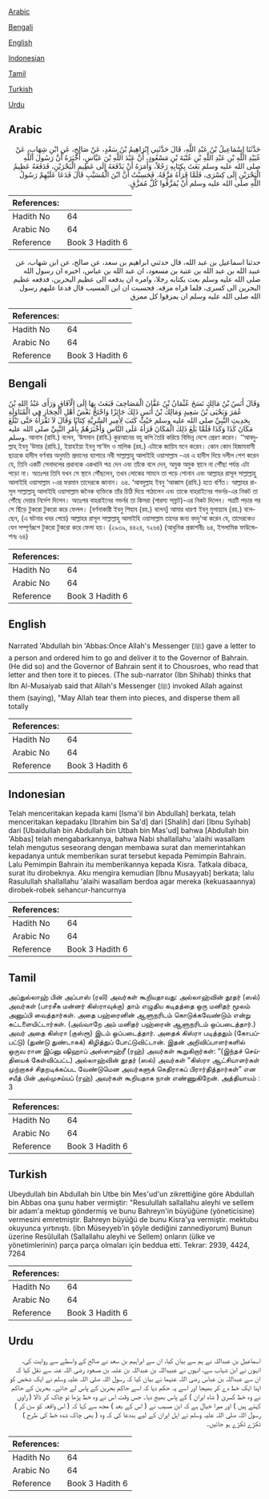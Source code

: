 [Arabic](#arabic)

[Bengali](#bengali)

[English](#english)

[Indonesian](#indonesian)

[Tamil](#tamil)

[Turkish](#turkish)

[Urdu](#urdu)

## Arabic


<div dir="rtl" lang="ar" style={{fontSize:'larger',backgroundColor:'#f8f9fa',padding:20}}>
حَدَّثَنَا إِسْمَاعِيلُ بْنُ عَبْدِ اللَّهِ، قَالَ حَدَّثَنِي إِبْرَاهِيمُ بْنُ سَعْدٍ، عَنْ صَالِحٍ، عَنِ ابْنِ شِهَابٍ، عَنْ عُبَيْدِ اللَّهِ بْنِ عَبْدِ اللَّهِ بْنِ عُتْبَةَ بْنِ مَسْعُودٍ، أَنَّ عَبْدَ اللَّهِ بْنَ عَبَّاسٍ، أَخْبَرَهُ أَنَّ رَسُولَ اللَّهِ صلى الله عليه وسلم بَعَثَ بِكِتَابِهِ رَجُلاً، وَأَمَرَهُ أَنْ يَدْفَعَهُ إِلَى عَظِيمِ الْبَحْرَيْنِ، فَدَفَعَهُ عَظِيمُ الْبَحْرَيْنِ إِلَى كِسْرَى، فَلَمَّا قَرَأَهُ مَزَّقَهُ‏.‏ فَحَسِبْتُ أَنَّ ابْنَ الْمُسَيَّبِ قَالَ فَدَعَا عَلَيْهِمْ رَسُولُ اللَّهِ صلى الله عليه وسلم أَنْ يُمَزَّقُوا كُلَّ مُمَزَّقٍ‏.‏
</div>
<div style={{backgroundColor:'#f8f9fa',padding:20, marginBottom: 10}}><table> <thead> <tr> <th>References:</th> <th></th> </tr> </thead> <tbody><tr><td>Hadith No</td><td>64</td></tr><tr><td>Arabic No</td><td>64</td></tr><tr><td>Reference</td><td>Book 3 Hadith 6</td></tr></tbody></table></div>


<div dir="rtl" lang="ar" style={{fontSize:'larger',backgroundColor:'#f8f9fa',padding:20}}>
حدثنا اسماعيل بن عبد الله، قال حدثني ابراهيم بن سعد، عن صالح، عن ابن شهاب، عن عبيد الله بن عبد الله بن عتبة بن مسعود، ان عبد الله بن عباس، اخبره ان رسول الله صلى الله عليه وسلم بعث بكتابه رجلا، وامره ان يدفعه الى عظيم البحرين، فدفعه عظيم البحرين الى كسرى، فلما قراه مزقه. فحسبت ان ابن المسيب قال فدعا عليهم رسول الله صلى الله عليه وسلم ان يمزقوا كل ممزق
</div>
<div style={{backgroundColor:'#f8f9fa',padding:20, marginBottom: 10}}><table> <thead> <tr> <th>References:</th> <th></th> </tr> </thead> <tbody><tr><td>Hadith No</td><td>64</td></tr><tr><td>Arabic No</td><td>64</td></tr><tr><td>Reference</td><td>Book 3 Hadith 6</td></tr></tbody></table></div>

## Bengali


<div dir="ltr" lang="bn" style={{fontSize:'larger',backgroundColor:'#f8f9fa',padding:20}}>
وَقَالَ أَنَسُ بْنُ مَالِكٍ نَسَخَ عُثْمَانُ بْنُ عَفَّانَ الْمَصَاحِفَ فَبَعَثَ بِهَا إِلَى الْآفَاقِ وَرَأَى عَبْدُ اللهِ بْنُ عُمَرَ وَيَحْيَى بْنُ سَعِيدٍ وَمَالِكُ بْنُ أَنَسٍ ذَلِكَ جَائِزًا وَاحْتَجَّ بَعْضُ أَهْلِ الْحِجَازِ فِي الْمُنَاوَلَةِ بِحَدِيثِ النَّبِيِّ صلى الله عليه وسلم حَيْثُ كَتَبَ لِأَمِيرِ السَّرِيَّةِ كِتَابًا وَقَالَ لاَ تَقْرَأْهُ حَتَّى تَبْلُغَ مَكَانَ كَذَا وَكَذَا فَلَمَّا بَلَغَ ذَلِكَ الْمَكَانَ قَرَأَهُ عَلَى النَّاسِ وَأَخْبَرَهُمْ بِأَمْرِ النَّبِيِّ صلى الله عليه وسلم. আনাস (রাযি.) বলেন, ‘উসমান (রাযি.) কুরআনের বহু কপি তৈরি করিয়ে বিভিন্ন দেশে প্রেরণ করেন। ‘‘আবদুল্লাহ্ ইবনু ‘উমার (রাযি.), ইয়াহইয়া ইবনু সা‘ঈদ ও মালিক (রহ.) এটাকে জায়িয মনে করেন। কোন কোন হিজাযবাসী ছাত্রকে হাদীস বর্ণনার অনুমতি প্রদানের ব্যাপারে নবী সাল্লাল্লাহু আলাইহি ওয়াসাল্লাম -এর এ হাদীস দিয়ে দলীল পেশ করেন যে, তিনি একটি সেনাদলের প্রধানকে একখানি পত্র দেন এবং তাঁকে বলে দেন, অমুক অমুক স্থানে না পৌঁছা পর্যন্ত এটা পড়ো না। অতঃপর তিনি যখন সে স্থানে পৌঁছলেন, তখন লোকের সামনে তা পড়ে শোনান এবং আল্লাহর রাসূল সাল্লাল্লাহু আলাইহি ওয়াসাল্লাম -এর ফরমান তাদেরকে জানান। ৬৪. ‘আবদুল্লাহ ইবনু ‘আব্বাস (রাযি.) হতে বর্ণিত। আল্লাহর রাসূল সাল্লাল্লাহু আলাইহি ওয়াসাল্লাম জনৈক ব্যক্তিকে তাঁর চিঠি দিয়ে পাঠালেন এবং তাকে বাহরাইনের গভর্নর-এর নিকট তা পৌঁছে দেয়ার নির্দেশ দিলেন। অতঃপর বাহরাইনের গভর্নর তা কিসরা (পারস্য সম্রাট)-এর নিকট দিলেন। পত্রটি পড়ার পর সে ছিঁড়ে টুকরো টুকরো করে ফেলল। [বর্ণনাকারী ইবনু শিহাব (রহ.) বলেন] আমার ধারণা ইবনু মুসায়্যাব (রহ.) বলেছেন, (এ ঘটনার খবর পেয়ে) আল্লাহর রাসূল সাল্লাল্লাহু আলাইহি ওয়াসাল্লাম তাদের জন্য বদদু‘আ করেন যে, তাদেরকেও যেন সম্পূর্ণরূপে টুকরো টুকরো করে ফেলা হয়। (২৯৩৯, ৪৪২৪, ৭২৬৪) (আধুনিক প্রকাশনীঃ ৬৪, ইসলামিক ফাউন্ডেশনঃ ৬৪)
</div>
<div style={{backgroundColor:'#f8f9fa',padding:20, marginBottom: 10}}><table> <thead> <tr> <th>References:</th> <th></th> </tr> </thead> <tbody><tr><td>Hadith No</td><td>64</td></tr><tr><td>Arabic No</td><td>64</td></tr><tr><td>Reference</td><td>Book 3 Hadith 6</td></tr></tbody></table></div>

## English


<div dir="ltr" lang="en" style={{fontSize:'larger',backgroundColor:'#f8f9fa',padding:20}}>
Narrated 'Abdullah bin 'Abbas:Once Allah's Messenger (ﷺ) gave a letter to a person and ordered him to go and deliver it to the Governor of Bahrain. (He did so) and the Governor of Bahrain sent it to Chousroes, who read that letter and then tore it to pieces. (The sub-narrator (Ibn Shihab) thinks that Ibn Al-Musaiyab said that Allah's Messenger (ﷺ) invoked Allah against them (saying), "May Allah tear them into pieces, and disperse them all totally
</div>
<div style={{backgroundColor:'#f8f9fa',padding:20, marginBottom: 10}}><table> <thead> <tr> <th>References:</th> <th></th> </tr> </thead> <tbody><tr><td>Hadith No</td><td>64</td></tr><tr><td>Arabic No</td><td>64</td></tr><tr><td>Reference</td><td>Book 3 Hadith 6</td></tr></tbody></table></div>

## Indonesian


<div dir="ltr" lang="id" style={{fontSize:'larger',backgroundColor:'#f8f9fa',padding:20}}>
Telah menceritakan kepada kami [Isma'il bin Abdullah] berkata, telah menceritakan kepadaku [Ibrahim bin Sa'd] dari [Shalih] dari [Ibnu Syihab] dari [Ubaidullah bin Abdullah bin Utbah bin Mas'ud] bahwa [Abdullah bin 'Abbas] telah mengabarkannya, bahwa Nabi shallallahu 'alaihi wasallam telah mengutus seseorang dengan membawa surat dan memerintahkan kepadanya untuk memberikan surat tersebut kepada Pemimpin Bahrain. Lalu Pemimpin Bahrain itu memberikannya kepada Kisra. Tatkala dibaca, surat itu dirobeknya. Aku mengira kemudian [Ibnu Musayyab] berkata; lalu Rasulullah shallallahu 'alaihi wasallam berdoa agar mereka (kekuasaannya) dirobek-robek sehancur-hancurnya
</div>
<div style={{backgroundColor:'#f8f9fa',padding:20, marginBottom: 10}}><table> <thead> <tr> <th>References:</th> <th></th> </tr> </thead> <tbody><tr><td>Hadith No</td><td>64</td></tr><tr><td>Arabic No</td><td>64</td></tr><tr><td>Reference</td><td>Book 3 Hadith 6</td></tr></tbody></table></div>

## Tamil


<div dir="ltr" lang="ta" style={{fontSize:'larger',backgroundColor:'#f8f9fa',padding:20}}>
அப்துல்லாஹ் பின் அப்பாஸ் (ரலி) அவர்கள் கூறியதாவது: அல்லாஹ்வின் தூதர் (ஸல்) அவர்கள் (பாரசீக மன்னர் கிஸ்ராவுக்கு) தாம் எழுதிய கடிதத்தை ஒரு மனிதர் மூலம் அனுப்பி வைத்தார்கள். அதை பஹ்ரைனின் ஆளுநரிடம் கொடுக்கவேண்டும் என்று கட்டளையிட்டார்கள். (அவ்வாறே அம் மனிதர் பஹ்ரைன் ஆளுநரிடம் ஒப்படைத்தார்.) அவர் அதை கிஸ்ரா (குஸ்ரூ) இடம் ஒப்படைத்தார். அதைக் கிஸ்ரா படித்ததும் (கோபப்பட்டு) (துண்டு துண்டாகக்) கிழித்துப் போட்டுவிட்டான். இதன் அறிவிப்பாளர்களில் ஒருவ ரான இப்னு ஷிஹாப் அஸ்ஸுஹ்ரீ (ரஹ்) அவர்கள் கூறுகிறார்கள்: “(இந்தச் செய்தியைக் கேள்விப்பட்ட) அல்லாஹ்வின் தூதர் (ஸல்) அவர்கள் “கிஸ்ரா ஆட்சியாளர்கள் முற்றாகச் சிதறடிக்கப்பட வேண்டுமென அவர்களுக் கெதிராகப் பிரார்தித்தார்கள்” என சயீத் பின் அல்முசய்யப் (ரஹ்) அவர்கள் கூறியதாக நான் எண்ணுகிறேன். அத்தியாயம் : 3
</div>
<div style={{backgroundColor:'#f8f9fa',padding:20, marginBottom: 10}}><table> <thead> <tr> <th>References:</th> <th></th> </tr> </thead> <tbody><tr><td>Hadith No</td><td>64</td></tr><tr><td>Arabic No</td><td>64</td></tr><tr><td>Reference</td><td>Book 3 Hadith 6</td></tr></tbody></table></div>

## Turkish


<div dir="ltr" lang="tr" style={{fontSize:'larger',backgroundColor:'#f8f9fa',padding:20}}>
Ubeydullah bin Abdullah bin Utbe bin Mes'ud'un zikrettiğine göre Ab­dullah bin Abbas ona şunu haber vermiştir: "Resulullah sallallahu aleyhi ve sellem bir adam'a mektup göndermiş ve bunu Bahreyn'in büyüğüne (yöneticisine) vermesini emretmiştir. Bahreyn büyüğü de bunu Kisra'ya vermiştir. mektubu okuyunca yırtınıştı. (ibn Müseyyeb'in şöyle dediğini zanne­diyorum) Bunun üzerine Resûlullah (Sallallahu aleyhi ve Sellem) onların (ülke ve yönetimlerinin) parça parça olmaları için beddua etti. Tekrar: 2939, 4424, 7264
</div>
<div style={{backgroundColor:'#f8f9fa',padding:20, marginBottom: 10}}><table> <thead> <tr> <th>References:</th> <th></th> </tr> </thead> <tbody><tr><td>Hadith No</td><td>64</td></tr><tr><td>Arabic No</td><td>64</td></tr><tr><td>Reference</td><td>Book 3 Hadith 6</td></tr></tbody></table></div>

## Urdu


<div dir="rtl" lang="ur" style={{fontSize:'larger',backgroundColor:'#f8f9fa',padding:20}}>
اسماعیل بن عبداللہ نے ہم سے بیان کیا، ان سے ابراہیم بن سعد نے صالح کے واسطے سے روایت کی، انہوں نے ابن شہاب سے، انہوں نے عبیداللہ بن عبداللہ بن عتبہ بن مسعود رضی اللہ عنہ سے نقل کیا کہ ان سے عبداللہ بن عباس رضی اللہ عنہما نے بیان کیا کہ رسول اللہ صلی اللہ علیہ وسلم نے ایک شخص کو اپنا ایک خط دے کر بھیجا اور اسے یہ حکم دیا کہ اسے حاکم بحرین کے پاس لے جائے۔ بحرین کے حاکم نے وہ خط کسریٰ ( شاہ ایران ) کے پاس بھیج دیا۔ جس وقت اس نے وہ خط پڑھا تو چاک کر ڈالا ( راوی کہتے ہیں ) اور میرا خیال ہے کہ ابن مسیب نے ( اس کے بعد ) مجھ سے کہا کہ ( اس واقعہ کو سن کر ) رسول اللہ صلی اللہ علیہ وسلم نے اہل ایران کے لیے بددعا کی کہ وہ ( بھی چاک شدہ خط کی طرح ) ٹکڑے ٹکڑے ہو جائیں۔
</div>
<div style={{backgroundColor:'#f8f9fa',padding:20, marginBottom: 10}}><table> <thead> <tr> <th>References:</th> <th></th> </tr> </thead> <tbody><tr><td>Hadith No</td><td>64</td></tr><tr><td>Arabic No</td><td>64</td></tr><tr><td>Reference</td><td>Book 3 Hadith 6</td></tr></tbody></table></div>